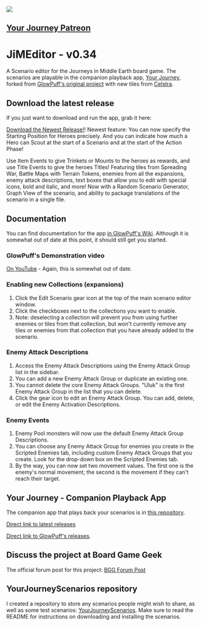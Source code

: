 ![](https://c10.patreonusercontent.com/4/patreon-media/p/campaign/10351808/14902c8d307c42f9892d1a8a0e57000a/eyJ3IjoxMjAwLCJ3ZSI6MX0%3D/2.png?token-time=1683158400&token-hash=6WVShSh7WB-b9BMXvRvQIsZw282ZHPXQ7ZtR3KylWHU%3D)

## [Your Journey Patreon](http://www.patreon.com/YourJourneyRPG)

# JiMEditor - v0.34
A Scenario editor for the Journeys in Middle Earth board game. The scenarios are playable in the companion playback app, [Your Journey](https://github.com/TrnsltLife/your-journey), forked from [GlowPuff's original project](https://github.com/GlowPuff/JiMEditor) with new tiles from [Celstra](https://github.com/Celstra/JiMEditor).


## Download the latest release
If you just want to download and run the app, grab it here: 

[Download the Newest Release!](https://github.com/TrnsltLife/JiMEditor/releases/tag/v0.34)! Newest feature: You can now specify the Starting Position for Heroes precisely. And you can indicate how much a Hero can Scout at the start of a Scenario and at the start of the Action Phase! 

Use Item Events to give Trinkets or Mounts to the heroes as rewards, and use Title Events to give the heroes Titles! Featuring tiles from Spreading War, Battle Maps with Terrain Tokens, enemies from all the expansions, enemy attack descriptions, text boxes that allow you to edit with special icons, bold and italic, and more! Now with a Random Scenario Generator, Graph View of the scenario, and ability to package translations of the scenario in a single file.

## Documentation
You can find documentation for the app [in GlowPuff's Wiki](https://github.com/GlowPuff/JiMEditor/wiki). Although it is somewhat out of date at this point, it should still get you started.

### GlowPuff's Demonstration video
[On YouTube](https://www.youtube.com/watch?v=J5u6YwjxIgU) - Again, this is somewhat out of date.

### Enabling new Collections (expansions)
1. Click the Edit Scenario gear icon at the top of the main scenario editor window.
2. Click the checkboxes next to the collections you want to enable.
3. Note: deselecting a collection will prevent you from using further enemies or tiles from that collection, but won't currently remove any tiles or enemies from that collection that you have already added to the scenario.

### Enemy Attack Descriptions
1. Access the Enemy Attack Descriptions using the Enemy Attack Group list in the sidebar.
2. You can add a new Enemy Attack Group or duplicate an existing one.
3. You cannot delete the core Enemy Attack Groups. "Uluk" is the first Enemy Attack Group in the list that you can delete.
4. Click the gear icon to edit an Enemy Attack Group. You can add, delete, or edit the Enemy Activation Descriptions.

### Enemy Events
1. Enemy Pool monsters will now use the default Enemy Attack Group Descriptions.
2. You can choose any Enemy Attack Group for enemies you create in the Scripted Enemies tab, including custom Enemy Attack Groups that you create. Look for the drop-down box on the Scripted Enemies tab.
3. By the way, you can now set two movement values. The first one is the enemy's normal movement; the second is the movement if they can't reach their target.

## Your Journey - Companion Playback App
The companion app that plays back your scenarios is in [this repository](https://github.com/TrnsltLife/your-journey).

[Direct link to latest releases](https://github.com/TrnsltLife/your-journey/releases)

[Direct link to GlowPuff's releases](https://github.com/GlowPuff/your-journey/releases).

## Discuss the project at Board Game Geek
The official forum post for this project: [BGG Forum Post](https://boardgamegeek.com/thread/2488415/custom-scenario-editor-and-companion-app-create-yo)

## YourJourneyScenarios repository
I created a repository to store any scenarios people might wish to share, as well as some test scenarios: [YourJourneyScenarios](https://github.com/TrnsltLife/YourJourneyScenarios). Make sure to read the README for instructions on downloading and installing the scenarios.
